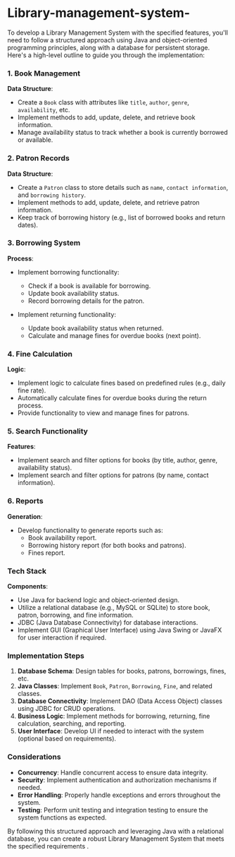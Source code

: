 # Library-management-system-
To develop a Library Management System with the specified features, you'll need to follow a structured approach using Java and object-oriented programming principles, along with a database for persistent storage. Here's a high-level outline to guide you through the implementation:

### 1. Book Management

**Data Structure**: 
- Create a `Book` class with attributes like `title`, `author`, `genre`, `availability`, etc.
- Implement methods to add, update, delete, and retrieve book information.
- Manage availability status to track whether a book is currently borrowed or available.

### 2. Patron Records

**Data Structure**: 
- Create a `Patron` class to store details such as `name`, `contact information`, and `borrowing history`.
- Implement methods to add, update, delete, and retrieve patron information.
- Keep track of borrowing history (e.g., list of borrowed books and return dates).

### 3. Borrowing System

**Process**:
- Implement borrowing functionality:
  - Check if a book is available for borrowing.
  - Update book availability status.
  - Record borrowing details for the patron.
  
- Implement returning functionality:
  - Update book availability status when returned.
  - Calculate and manage fines for overdue books (next point).

### 4. Fine Calculation

**Logic**:
- Implement logic to calculate fines based on predefined rules (e.g., daily fine rate).
- Automatically calculate fines for overdue books during the return process.
- Provide functionality to view and manage fines for patrons.

### 5. Search Functionality

**Features**:
- Implement search and filter options for books (by title, author, genre, availability status).
- Implement search and filter options for patrons (by name, contact information).

### 6. Reports

**Generation**:
- Develop functionality to generate reports such as:
  - Book availability report.
  - Borrowing history report (for both books and patrons).
  - Fines report.

### Tech Stack

**Components**:
- Use Java for backend logic and object-oriented design.
- Utilize a relational database (e.g., MySQL or SQLite) to store book, patron, borrowing, and fine information.
- JDBC (Java Database Connectivity) for database interactions.
- Implement GUI (Graphical User Interface) using Java Swing or JavaFX for user interaction if required.

### Implementation Steps

1. **Database Schema**: Design tables for books, patrons, borrowings, fines, etc.
2. **Java Classes**: Implement `Book`, `Patron`, `Borrowing`, `Fine`, and related classes.
3. **Database Connectivity**: Implement DAO (Data Access Object) classes using JDBC for CRUD operations.
4. **Business Logic**: Implement methods for borrowing, returning, fine calculation, searching, and reporting.
5. **User Interface**: Develop UI if needed to interact with the system (optional based on requirements).

### Considerations

- **Concurrency**: Handle concurrent access to ensure data integrity.
- **Security**: Implement authentication and authorization mechanisms if needed.
- **Error Handling**: Properly handle exceptions and errors throughout the system.
- **Testing**: Perform unit testing and integration testing to ensure the system functions as expected.

By following this structured approach and leveraging Java with a relational database, you can create a robust Library Management System that meets the specified requirements .
